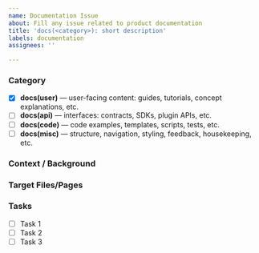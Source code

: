 ```yaml
---
name: Documentation Issue
about: Fill any issue related to product documentation
title: 'docs(<category>): short description'
labels: documentation
assignees: ''

---
```


### Category  
<!-- Check the category and replace the placeholder <category> in the title accordingly-->

- [x] **docs(user)** — user-facing content: guides, tutorials, concept explanations, etc.  
- [ ] **docs(api)** — interfaces: contracts, SDKs, plugin APIs, etc.  
- [ ] **docs(code)** — code examples, templates, scripts, tests, etc.  
- [ ] **docs(misc)** — structure, navigation, styling, feedback, housekeeping, etc.  

### Context / Background  
<!-- Describe the issue and provide related contexts.-->

### Target Files/Pages  
<!-- Link or describe the relevant doc files or sections to be updated/created.  -->

### Tasks  
- [ ] Task 1  
- [ ] Task 2  
- [ ] Task 3
